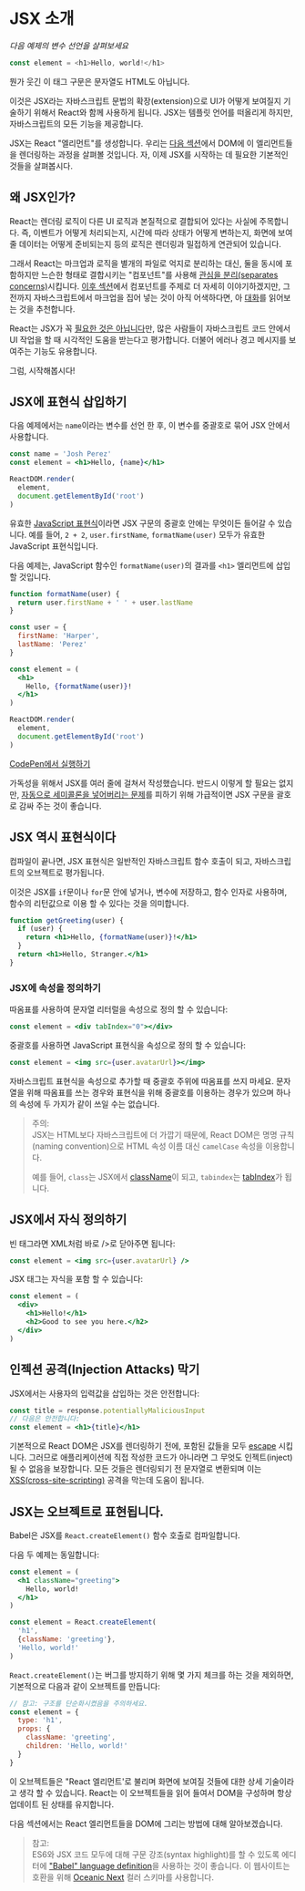 # JSX 소개

*다음 예제의 변수 선언을 살펴보세요*

```javascript
const element = <h1>Hello, world!</h1>
```

뭔가 웃긴 이 태그 구문은 문자열도 HTML도 아닙니다.

이것은 JSX라는 자바스크립트 문법의 확장(extension)으로 UI가 어떻게 보여질지 기술하기 위해서 React와 함께 사용하게 됩니다. JSX는 템플릿 언어를 떠올리게 하지만, 자바스크립트의 모든 기능을 제공합니다.

JSX는 React "엘리먼트"를 생성합니다. 우리는 [다음 섹션]([quick-start]-rendering-elements.md)에서 DOM에 이 엘리먼트들을 렌더링하는 과정을 살펴볼 것입니다. 자, 이제 JSX를 시작하는 데 필요한 기본적인 것들을 살펴봅시다.

## 왜 JSX인가?

React는 렌더링 로직이 다른 UI 로직과 본질적으로 결합되어 있다는 사실에 주목합니다. 즉, 이벤트가 어떻게 처리되는지, 시간에 따라 상태가 어떻게 변하는지, 화면에 보여줄 데이터는 어떻게 준비되는지 등의 로직은 렌더링과 밀접하게 연관되어 있습니다.

그래서 React는 마크업과 로직을 별개의 파일로 억지로 분리하는 대신, 둘을 동시에 포함하지만 느슨한 형태로 결합시키는 "컴포넌트"를 사용해 [관심을 분리(separates concerns)](https://en.wikipedia.org/wiki/Separation_of_concerns)시킵니다. [이후 섹션]([quick-start]-components-and-props.md)에서 컴포넌트를 주제로 더 자세히 이야기하겠지만, 그 전까지 자바스크립트에서 마크업을 집어 넣는 것이 아직 어색하다면, 아 [대화](https://www.youtube.com/watch?v=x7cQ3mrcKaY)를 읽어보는 것을 추천합니다.

React는 JSX가 꼭 [필요한 것은 아닙니다]([advanced-guides]-react-without-jsx.md)만, 많은 사람들이 자바스크립트 코드 안에서 UI 작업을 할 때 시각적인 도움을 받는다고 평가합니다. 더불어 에러나 경고 메시지를 보여주는 기능도 유용합니다.

그럼, 시작해봅시다!

## JSX에 표현식 삽입하기

다음 예제에서는 `name`이라는 변수를 선언 한 후, 이 변수를 중괄호로 묶어 JSX 안에서 사용합니다.

```jsx
const name = 'Josh Perez'
const element = <h1>Hello, {name}</h1>

ReactDOM.render(
  element,
  document.getElementById('root')
)
```

유효한 [JavaScript 표현식](https://developer.mozilla.org/en-US/docs/Web/JavaScript/Guide/Expressions_and_Operators#Expressions)이라면 JSX 구문의 중괄호 안에는 무엇이든 들어갈 수 있습니다. 예를 들어, `2 + 2`, `user.firstName`, `formatName(user)` 모두가 유효한 JavaScript 표현식입니다.

다음 예제는, JavaScript 함수인 `formatName(user)`의 결과를 `<h1>` 엘리먼트에 삽입할 것입니다.

```jsx
function formatName(user) {
  return user.firstName + ' ' + user.lastName
}

const user = {
  firstName: 'Harper',
  lastName: 'Perez'
}

const element = (
  <h1>
    Hello, {formatName(user)}!
  </h1>
)

ReactDOM.render(
  element,
  document.getElementById('root')
)
```

[CodePen에서 실행하기](https://reactjs.org/redirect-to-codepen/introducing-jsx)

가독성을 위해서 JSX를 여러 줄에 걸쳐서 작성했습니다. 반드시 이렇게 할 필요는 없지만, [자동으로 세미콜론을 넣어버리는 문제](http://stackoverflow.com/q/2846283)를 피하기 위해 가급적이면 JSX 구문을 괄호로 감싸 주는 것이 좋습니다.

## JSX 역시 표현식이다

컴파일이 끝나면, JSX 표현식은 일반적인 자바스크립트 함수 호출이 되고, 자바스크립트의 오브젝트로 평가됩니다.

이것은 JSX를 `if`문이나 `for`문 안에 넣거나, 변수에 저장하고, 함수 인자로 사용하며, 함수의 리턴값으로 이용 할 수 있다는 것을 의미합니다.

```jsx
function getGreeting(user) {
  if (user) {
    return <h1>Hello, {formatName(user)}!</h1>
  }
  return <h1>Hello, Stranger.</h1>
}
```

### JSX에 속성을 정의하기

따옴표를 사용하여 문자열 리터럴을 속성으로 정의 할 수 있습니다:

```jsx
const element = <div tabIndex="0"></div>
```

중괄호를 사용하면 JavaScript 표현식을 속성으로 정의 할 수 있습니다:

```jsx
const element = <img src={user.avatarUrl}></img>
```

자바스크립트 표현식을 속성으로 추가할 때 중괄호 주위에 따옴표를 쓰지 마세요. 문자열을 위해 따옴표를 쓰는 경우와 표현식을 위해 중괄호를 이용하는 경우가 있으며 하나의 속성에 두 가지가 같이 쓰일 수는 없습니다.

> 주의:<br />
JSX는 HTML보다 자바스크립트에 더 가깝기 때문에, React DOM은 명명 규칙(naming convention)으로 HTML 속성 이름 대신 `camelCase` 속성을 이용합니다.<p />
예를 들어, `class`는 JSX에서 [className](https://developer.mozilla.org/en-US/docs/Web/API/Element/className)이 되고, `tabindex`는 [tabIndex](https://developer.mozilla.org/en-US/docs/Web/API/HTMLElement/tabIndex)가 됩니다.

## JSX에서 자식 정의하기

빈 태그라면 XML처럼 바로 />로 닫아주면 됩니다:

```jsx
const element = <img src={user.avatarUrl} />
```

JSX 태그는 자식을 포함 할 수 있습니다:

```jsx
const element = (
  <div>
    <h1>Hello!</h1>
    <h2>Good to see you here.</h2>
  </div>
)
```

## 인젝션 공격(Injection Attacks) 막기

JSX에서는 사용자의 입력값을 삽입하는 것은 안전합니다:

```jsx
const title = response.potentiallyMaliciousInput
// 다음은 안전합니다:
const element = <h1>{title}</h1>
```

기본적으로 React DOM은 JSX를 렌더링하기 전에, 포함된 값들을 모두 [escape](http://stackoverflow.com/questions/7381974/which-characters-need-to-be-escaped-on-html) 시킵니다. 그러므로 애플리케이션에 직접 작성한 코드가 아니라면 그 무엇도 인젝트(inject) 될 수 없음을 보장합니다. 모든 것들은 렌더링되기 전 문자열로 변환되며 이는 [XSS(cross-site-scripting)](https://en.wikipedia.org/wiki/Cross-site_scripting) 공격을 막는데 도움이 됩니다.

## JSX는 오브젝트로 표현됩니다.

Babel은 JSX를 `React.createElement()` 함수 호출로 컴파일합니다.

다음 두 예제는 동일합니다:

```jsx
const element = (
  <h1 className="greeting">
    Hello, world!
  </h1>
)
```

```javascript
const element = React.createElement(
  'h1',
  {className: 'greeting'},
  'Hello, world!'
)
```

`React.createElement()`는 버그를 방지하기 위해 몇 가지 체크를 하는 것을 제외하면, 기본적으로 다음과 같이 오브젝트를 만듭니다:

```javascript
// 참고: 구조를 단순화시켰음을 주의하세요.
const element = {
  type: 'h1',
  props: {
    className: 'greeting',
    children: 'Hello, world!'
  }
}
```

이 오브젝트들은 "React 엘리먼트'로 불리며 화면에 보여질 것들에 대한 상세 기술이라고 생각 할 수 있습니다. React는 이 오브젝트들을 읽어 들여서 DOM을 구성하며 항상 업데이트 된 상태를 유지합니다.

다음 섹션에서는 React 엘리먼트들을 DOM에 그리는 방법에 대해 알아보겠습니다.

> 참고:<br />
ES6와 JSX 코드 모두에 대해 구문 강조(syntax highlight)를 할 수 있도록 에디터에 ["Babel" language definition](http://babeljs.io/docs/editors)을 사용하는 것이 좋습니다. 이 웹사이트는 호환을 위해 [Oceanic Next](https://labs.voronianski.com/oceanic-next-color-scheme/) 컬러 스키마를 사용합니다.